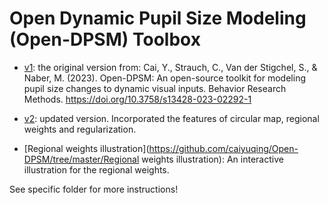 # Open Dynamic Pupil Size Modeling (Open-DPSM) Toolbox

- [v1](https://github.com/caiyuqing/Open-DPSM/tree/master/v1): the original version from: Cai, Y., Strauch, C., Van der Stigchel, S., & Naber, M. (2023). Open-DPSM: An open-source toolkit for modeling pupil size changes to dynamic visual inputs. Behavior Research Methods. https://doi.org/10.3758/s13428-023-02292-1

- [v2](https://github.com/caiyuqing/Open-DPSM/tree/master/v2): updated version. Incorporated the features of circular map, regional weights and regularization.

- [Regional weights illustration](https://github.com/caiyuqing/Open-DPSM/tree/master/Regional weights illustration): An interactive illustration for the regional weights. 

See specific folder for more instructions!
